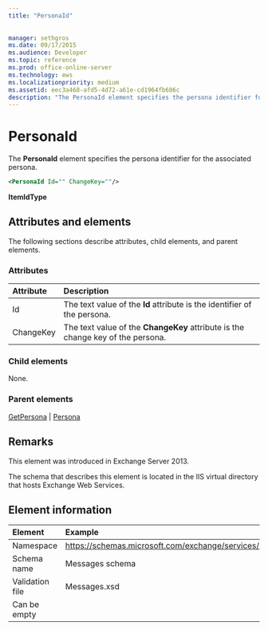 ```yaml
---
title: "PersonaId"
 
 
manager: sethgros
ms.date: 09/17/2015
ms.audience: Developer
ms.topic: reference
ms.prod: office-online-server
ms.technology: ews
ms.localizationpriority: medium
ms.assetid: eec3a468-afd5-4d72-a61e-cd1964fb686c
description: "The PersonaId element specifies the persona identifier for the associated persona."
---
```


# PersonaId

The **PersonaId** element specifies the persona identifier for the associated persona. 
  
```XML
<PersonaId Id="" ChangeKey=""/>
```

 **ItemIdType**
## Attributes and elements

The following sections describe attributes, child elements, and parent elements.
  
### Attributes

|**Attribute**|**Description**|
|:-----|:-----|
|Id  <br/> |The text value of the **Id** attribute is the identifier of the persona.  <br/> |
|ChangeKey  <br/> |The text value of the **ChangeKey** attribute is the change key of the persona.  <br/> |
   
### Child elements

None.
  
### Parent elements

[GetPersona](getpersona.md) | [Persona](persona.md)
  
## Remarks

This element was introduced in Exchange Server 2013.
  
The schema that describes this element is located in the IIS virtual directory that hosts Exchange Web Services.
  
## Element information

| Element | Example |
|:-----|:-----|
|Namespace  <br/> |https://schemas.microsoft.com/exchange/services/2006/messages  <br/> |
|Schema name  <br/> |Messages schema  <br/> |
|Validation file  <br/> |Messages.xsd  <br/> |
|Can be empty  <br/> ||
   

